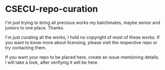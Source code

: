 # CSECU-repo-curation
I'm just trying to bring all precious works my batchmates, maybe senior and juniors to one place. Thanks.

I'm just curating all the works, I hold no copyright of most of these works. If you want to know more about licensing, please visit the respective repo or try contacting them.

If you want your repo to be placed here, create an issue mentioning details. I will take a look, after verifying it will be here.
